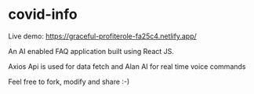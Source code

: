# covid-info

Live demo: https://graceful-profiterole-fa25c4.netlify.app/

An AI enabled FAQ application built using React JS.

Axios Api is used for data fetch and Alan AI for real time voice commands

Feel free to fork, modify and share :-)
